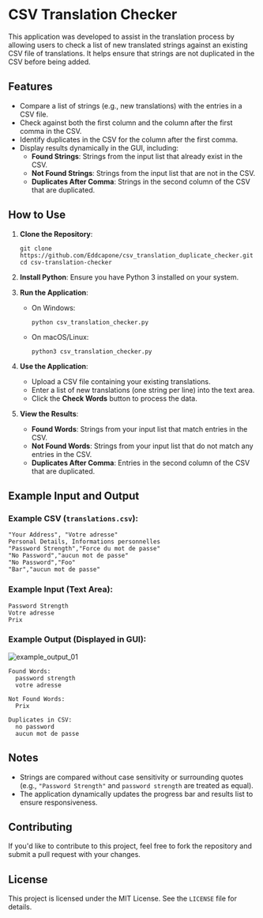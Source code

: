 # CSV Translation Checker

This application was developed to assist in the translation process by allowing users to check a list of new translated strings against an existing CSV file of translations. It helps ensure that strings are not duplicated in the CSV before being added.

## Features

- Compare a list of strings (e.g., new translations) with the entries in a CSV file.
- Check against both the first column and the column after the first comma in the CSV.
- Identify duplicates in the CSV for the column after the first comma.
- Display results dynamically in the GUI, including:
  - **Found Strings**: Strings from the input list that already exist in the CSV.
  - **Not Found Strings**: Strings from the input list that are not in the CSV.
  - **Duplicates After Comma**: Strings in the second column of the CSV that are duplicated.

## How to Use

1. **Clone the Repository**:
   ```
   git clone https://github.com/Eddcapone/csv_translation_duplicate_checker.git
   cd csv-translation-checker
   ```

2. **Install Python**: Ensure you have Python 3 installed on your system.

3. **Run the Application**:
   - On Windows:
     ```
     python csv_translation_checker.py
     ```
   - On macOS/Linux:
     ```
     python3 csv_translation_checker.py
     ```

4. **Use the Application**:
   - Upload a CSV file containing your existing translations.
   - Enter a list of new translations (one string per line) into the text area.
   - Click the **Check Words** button to process the data.

5. **View the Results**:
   - **Found Words**: Strings from your input list that match entries in the CSV.
   - **Not Found Words**: Strings from your input list that do not match any entries in the CSV.
   - **Duplicates After Comma**: Entries in the second column of the CSV that are duplicated.

## Example Input and Output

### Example CSV (`translations.csv`):
```
"Your Address", "Votre adresse"
Personal Details, Informations personnelles
"Password Strength","Force du mot de passe"
"No Password","aucun mot de passe"
"No Password","Foo"
"Bar","aucun mot de passe"
```

### Example Input (Text Area):
```
Password Strength
Votre adresse
Prix
```

### Example Output (Displayed in GUI):

![example_output_01](https://github.com/user-attachments/assets/ee1fdebc-e758-4d03-9138-84aec7944494)


```
Found Words:
  password strength
  votre adresse

Not Found Words:
  Prix

Duplicates in CSV:
  no password
  aucun mot de passe
```

## Notes

- Strings are compared without case sensitivity or surrounding quotes (e.g., `"Password Strength"` and `password strength` are treated as equal).
- The application dynamically updates the progress bar and results list to ensure responsiveness.

## Contributing

If you'd like to contribute to this project, feel free to fork the repository and submit a pull request with your changes.

## License

This project is licensed under the MIT License. See the `LICENSE` file for details.
